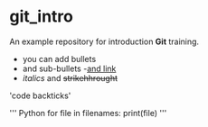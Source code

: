 # git_intro
An example repository for introduction **Git** training.

- you can add bullets
 - and sub-bullets
-[and link](https://bio.it.embl.de)
- *italics* and ~~strikehhrought~~

'code backticks'

''' Python
for file in filenames:
print(file)
'''

